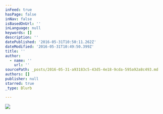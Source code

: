 ```yaml
---
inFeed: true
hasPage: false
inNav: false
isBasedOnUrl: ''
inLanguage: null
keywords: []
description: ''
datePublished: '2016-05-31T10:50:11.262Z'
dateModified: '2016-05-31T10:49:50.399Z'
title: ''
author:
  - name: ''
    url: ''
sourcePath: _posts/2016-05-31-a93183c5-43d5-4e18-9cda-595a92a8c493.md
authors: []
publisher: null
starred: true
_type: Blurb

---
```

![](https://s3-us-west-2.amazonaws.com/the-grid-img/p/09243a43975c08d41d2793b3ade84c7fe8a3d114.jpg)